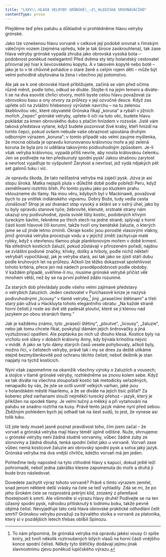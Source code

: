 ```yaml
---
title: "LXXV\\.HLAVA VELRYBY GRÓNSKÉ\_—Z\_HLEDISKA SROVNÁVACÍHO"
contentType: prose
---
```


Přejděme teď přes palubu a důkladně si prohlédněme hlavu velryby grónské.

Jako lze vznešenou hlavu vorvaně v celkové její podobě srovnat s římským válečným vozem (zejména vpředu, kde je tak široce zaokrouhlena), tak zase hlava velryby grónské vypadá zhruba jako obrovská vysoká bota – podobnost poněkud neelegantní! Před dvěma sty lety holandský cestovatel přirovnal její tvar k ševcovskému kopytu. A v takovém kopytě nebo botě – jako je to v té chůvině pohádce o staré ženě s celým rojem dětí – může být velmi pohodlně ubytována ta žena i všechno její potomstvo.

Ale jak se k oné obrovské hlavě přibližujete, začíná se vám před očima různě měnit, podle toho, odkud se díváte. Stojíte-li na jejím temeni a díváte-li se na dva esovité chrlicí otvory, mohli byste celou hlavu považovat za obrovskou basu a ony otvory za průřezy v její ozvučné desce. Když zas upřete oči na zvláštní hřebenový výrůstek navrchu – na tu zelenou škeblovitou věc, které obyvatelé Grónska říkají „koruna“ a rybáři v jižních mořích „čepec“ grónské velryby, upřete-li oči na tuto věc, budete hlavu pokládat za kmen obrovského dubu s ptačím hnízdem v rozsoše. Jistě vám taková představa vytane, když budete pozorovat živé kraby, kteří hnízdí na tomto čepci, pokud ovšem nebude vaše obraznost upoutána druhým odborným výrazem „koruna“; v tomto případě vás velmi zaujme myšlenka, že mocná obluda je opravdu korunovanou královnou moře a její zelená koruna že byla pro ni udělána takovýmto podivuhodným způsobem. Je-li však velryba královnou, vypadá příliš nevrle, aby nosila královskou čelenku. Jen se podívejte na ten předsunutý spodní pysk! Jakou strašnou zarytost a nevrlost vyjadřuje to vyšpulení! Zarytost a nevrlost, jež vydá nějakých pět set galonů tuku i víc.

Je opravdu škoda, že tato nešťastná velryba má zaječí pysk. Jizva je asi stopu široká. Matka nejspíš plula v důležité době podle pobřeží Peru, když zemětřesení roztrhlo břeh. Po tomto pysku jako po kluzkém prahu vklouzneme do tlamy. Na mou věru, kdybych byl v Mackinawě, považoval bych to za vnitřek indiánského vigvamu. Dobrý Bože, tudy vedla cesta Jonášova? Strop je asi dvanáct stop vysoký a sklání se v ostrý úhel, jako by tu byly opravdu stanové tyče; žebrovité, klenuté, srstnaté strany nám ukazují ony podivuhodné, zpola svislé lišty kostic, podobných křivým tureckým šavlím, řekněme po třech stech na jedné straně; splývají s horní částí kosti hlavové čili korunní, takže tvoří ony benátské žaluzie, o kterých jsme se už jinde letmo zmínili. Okraje kostic jsou porostlé vlasovými vlákny, jimiž grónská velryba procezuje vodu a v jejichž změti zachycuje malé rybky, když s otevřenou tlamou pluje planktonovým mořem v době krmení. Na středních kosticích žaluzií, pokud zůstávají v přirozeném pořadí, najdou se zvláštní podivné značky, křivky, dolíky a hrboly, podle nichž někteří velrybáři vypočítávají, jak je velryba stará, asi tak jako se zjistí stáří dubu podle kruhových let na průřezu. Ačkoli lze těžko dokazovat spolehlivost tohoto kritéria, přece jen má nádech pravděpodobnosti podle obdoby. V každém případě, uvěříme-li mu, musíme grónské velrybě přičíst věk mnohem větší, než by se na první pohled zdálo rozumné.

Za starých dob převládaly podle všeho velmi zajímavé představy o velrybích žaluziích. Jeden cestovatel v Purchasově knize je nazývá podivuhodnými „licousy“ v tlamě velryby,[^16] jiný „prasečími štětinami“ a třetí starý pán užívá u Hackluyta tohoto elegantního obratu: „Na každé straně horní čelisti jí roste asi dvě stě padesát ploutví, které se jí klenou nad jazykem po obou stranách tlamy.“

Jak je každému známo, tyto „prasečí štětiny“, „ploutve“, „licousy“, „žaluzie“, nebo jak tomu chcete říkat, poskytují dámám jejich šněrovačky a jiná vyztužovací opatření. Ale poptávka po nich už dlouho klesá. Kostice byly na vrcholu své slávy v dobách královny Anny, kdy bývala krinolína nejvíc v módě. A jako se tyto dámy starých časů vesele pohybovaly, ačkoli byly, možno říci, v čelistech velryby, právě tak i my se dnes za deště utíkáme stejně bezmyšlenkovitě pod ochranu těchto čelistí; neboť deštník je stan napjatý na týchž kosticích.

Nyní však zapomeňme na okamžik všechny výroky o žaluziích a vousech; a stojíce v tlamě grónské velryby, rozhlédněme se znovu kolem sebe. Když se tak díváte na všechna sloupořadí kostic tak metodicky seřazěných, nenapadlo by vás, že jste se octli uvnitř velkých varhan, jaké jsou v holandském městě Haarlemu, a že se díváte na jejich tisíc píšťal? Za koberec před varhanami slouží nejměkčí turecký přehoz – jazyk, který je přiklížen na spodek tlamy. Je velmi tučný a měkký a při vytahování na palubu se snadno roztrhá na kusy. Právě tento jazyk máme nyní před sebou. Zběžným pohledem bych jej odhadl tak na šest sudů, to jest, že vynese asi tolik tuku.

Už jste tedy museli jasně poznat pravdivost toho, čím jsem začal – že vorvaň a grónská velryba mají hlavy téměř úplně odlišné. Nuže, shrnujeme: u grónské velryby není žádná studně vorvaniny, vůbec žádné zuby ze slonoviny a žádná dlouhá, tenká spodní čelist jako u vorvaně. Vorvaň zase vůbec nemá kosticové žaluzie ani obrovský spodní pysk a sotva jaký jazyk. Grónská velryba má dva vnější chrliče, kdežto vorvaň má jen jeden.

Pohleďme tedy naposled na tyto ctihodné hlavy s kapucí, dokud ještě leží pohromadě, neboť jedna zakrátko klesne zapomenuta do moře a druhá ji bude brzo následovat.

Dovedete zachytit výraz tohoto vorvaně? Právě s tímto výrazem zemřel, snad jenom některé delší vrásky na čele se teď vyhladily. Zdá se mi, že po jeho širokém čele se rozprostírá prérijní klid, zrozený z přemítavé lhostejnosti k smrti. Ale všimněte si výrazu hlavy druhé! Podívejte se na ten úžasný spodní pysk, náhodou přitisknutý k lodnímu boku, takže pevně objímá čelist. Nevyjadřuje tato celá hlava obrovské praktické odhodlání čelit smrti? Grónskou velrybu považuji za bývalého stoika a vorvaně za platonika, který si v pozdějších letech třebas oblíbil Spinozu.

[^16]: To nám připomíná, že grónská velryba má opravdu jakési vousy či spíše kníry, jež tvoří několik roztroušených bílých vlasů na horní části vnějšího konce spodní čelisti. Někdy tyto štětičky dodávají jejímu jinak slavnostnímu zjevu poněkud lupičského výrazu.
